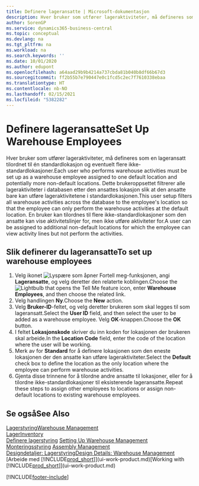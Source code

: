 ```yaml
---
title: Definere lageransatte | Microsoft-dokumentasjon
description: Hver bruker som utfører lageraktiviteter, må defineres som en lageransatt tilordnet til én standardlokasjon og eventuelt flere ikke-standardlokasjoner.
author: SorenGP
ms.service: dynamics365-business-central
ms.topic: conceptual
ms.devlang: na
ms.tgt_pltfrm: na
ms.workload: na
ms.search.keywords: ''
ms.date: 10/01/2020
ms.author: edupont
ms.openlocfilehash: a64aad29b9b4214a737cbda81b040b8df66b67d3
ms.sourcegitcommit: ff2b55b7e790447e0c1fcd5c2ec7f7610338ebaa
ms.translationtype: HT
ms.contentlocale: nb-NO
ms.lasthandoff: 02/15/2021
ms.locfileid: "5382282"
---
```

# <a name="set-up-warehouse-employees"></a><span data-ttu-id="90933-103">Definere lageransatte</span><span class="sxs-lookup"><span data-stu-id="90933-103">Set Up Warehouse Employees</span></span>
<span data-ttu-id="90933-104">Hver bruker som utfører lageraktiviteter, må defineres som en lageransatt tilordnet til én standardlokasjon og eventuelt flere ikke-standardlokasjoner.</span><span class="sxs-lookup"><span data-stu-id="90933-104">Each user who performs warehouse activities must be set up as a warehouse employee assigned to one default location and potentially more non-default locations.</span></span> <span data-ttu-id="90933-105">Dette brukeroppsettet filtrerer alle lageraktiviteter i databasen etter den ansattes lokasjon slik at den ansatte bare kan utføre lageraktivitetene i standardlokasjonen.</span><span class="sxs-lookup"><span data-stu-id="90933-105">This user setup filters all warehouse activities across the database to the employee's location so that the employee can only perform the warehouse activities at the default location.</span></span> <span data-ttu-id="90933-106">En bruker kan tilordnes til flere ikke-standardlokasjoner som den ansatte kan vise aktivitetslinjer for, men ikke utføre aktiviteter for.</span><span class="sxs-lookup"><span data-stu-id="90933-106">A user can be assigned to additional non-default locations for which the employee can view activity lines but not perform the activities.</span></span>

## <a name="to-set-up-warehouse-employees"></a><span data-ttu-id="90933-107">Slik definerer du lageransatte</span><span class="sxs-lookup"><span data-stu-id="90933-107">To set up warehouse employees</span></span>  
1.  <span data-ttu-id="90933-108">Velg ikonet ![Lyspære som åpner Fortell meg-funksjonen](media/ui-search/search_small.png "Fortell hva du vil gjøre"), angi **Lageransatte**, og velg deretter den relaterte koblingen.</span><span class="sxs-lookup"><span data-stu-id="90933-108">Choose the ![Lightbulb that opens the Tell Me feature](media/ui-search/search_small.png "Tell me what you want to do") icon, enter **Warehouse Employees**, and then choose the related link.</span></span>  
2. <span data-ttu-id="90933-109">Velg handlingen **Ny**.</span><span class="sxs-lookup"><span data-stu-id="90933-109">Choose the **New** action.</span></span>  
3. <span data-ttu-id="90933-110">Velg **Bruker-ID**-feltet, og velg deretter brukeren som skal legges til som lageransatt.</span><span class="sxs-lookup"><span data-stu-id="90933-110">Select the **User ID** field, and then select the user to be added as a warehouse employee.</span></span> <span data-ttu-id="90933-111">Velg **OK**-knappen.</span><span class="sxs-lookup"><span data-stu-id="90933-111">Choose the **OK** button.</span></span>  
6.  <span data-ttu-id="90933-112">I feltet **Lokasjonskode** skriver du inn koden for lokasjonen der brukeren skal arbeide.</span><span class="sxs-lookup"><span data-stu-id="90933-112">In the **Location Code** field, enter the code of the location where the user will be working.</span></span>  
7.  <span data-ttu-id="90933-113">Merk av for **Standard** for å definere lokasjonen som den eneste lokasjonen der den ansatte kan utføre lageraktiviteter.</span><span class="sxs-lookup"><span data-stu-id="90933-113">Select the **Default** check box to define the location as the only location where the employee can perform warehouse activities.</span></span>  
8.  <span data-ttu-id="90933-114">Gjenta disse trinnene for å tilordne andre ansatte til lokasjoner, eller for å tilordne ikke-standardlokasjoner til eksisterende lageransatte.</span><span class="sxs-lookup"><span data-stu-id="90933-114">Repeat these steps to assign other employees to locations or assign non-default locations to existing warehouse employees.</span></span>  

## <a name="see-also"></a><span data-ttu-id="90933-115">Se også</span><span class="sxs-lookup"><span data-stu-id="90933-115">See Also</span></span>  
[<span data-ttu-id="90933-116">Lagerstyring</span><span class="sxs-lookup"><span data-stu-id="90933-116">Warehouse Management</span></span>](warehouse-manage-warehouse.md)  
[<span data-ttu-id="90933-117">Lager</span><span class="sxs-lookup"><span data-stu-id="90933-117">Inventory</span></span>](inventory-manage-inventory.md)  
<span data-ttu-id="90933-118">[Definere lagerstyring](warehouse-setup-warehouse.md)   </span><span class="sxs-lookup"><span data-stu-id="90933-118">[Setting Up Warehouse Management](warehouse-setup-warehouse.md)   </span></span>  
<span data-ttu-id="90933-119">[Monteringsstyring](assembly-assemble-items.md)  </span><span class="sxs-lookup"><span data-stu-id="90933-119">[Assembly Management](assembly-assemble-items.md)  </span></span>  
[<span data-ttu-id="90933-120">Designdetaljer: Lagerstyring</span><span class="sxs-lookup"><span data-stu-id="90933-120">Design Details: Warehouse Management</span></span>](design-details-warehouse-management.md)  
<span data-ttu-id="90933-121">[Arbeide med [!INCLUDE[prod_short](includes/prod_short.md)]](ui-work-product.md)</span><span class="sxs-lookup"><span data-stu-id="90933-121">[Working with [!INCLUDE[prod_short](includes/prod_short.md)]](ui-work-product.md)</span></span>  


[!INCLUDE[footer-include](includes/footer-banner.md)]